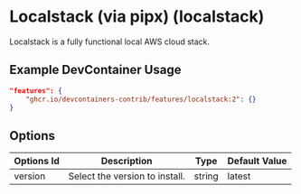 
# Localstack (via pipx) (localstack)

Localstack is a fully functional local AWS cloud stack.

## Example DevContainer Usage

```json
"features": {
    "ghcr.io/devcontainers-contrib/features/localstack:2": {}
}
```

## Options

| Options Id | Description | Type | Default Value |
|-----|-----|-----|-----|
| version | Select the version to install. | string | latest |


